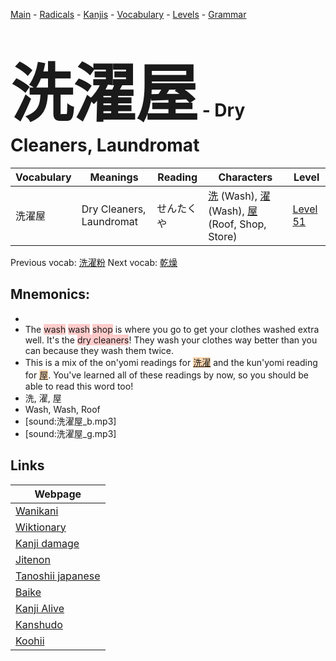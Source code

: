 <style> bigfont {font-size: 100px}</style>
[Main](../README.md) -
[Radicals](../radicals.md) -
[Kanjis](../kanjis.md) -
[Vocabulary](../vocabulary.md) -
[Levels](../levels.md) -
[Grammar](../grammar.md)
# <bigfont> 洗濯屋</bigfont> - Dry Cleaners, Laundromat 

| Vocabulary | Meanings | Reading | Characters | Level |
| --- | --- | --- | --- | --- |
| 洗濯屋 | Dry Cleaners, Laundromat | せんたくや |  [洗](../kanjis/洗.md) (Wash), [濯](../kanjis/濯.md) (Wash), [屋](../kanjis/屋.md) (Roof, Shop, Store) | [Level 51](../levels/wk_level51.md) |

Previous vocab: [洗濯粉](洗濯粉.md) Next vocab: [乾燥](乾燥.md) 

## Mnemonics:

* 
* The <span style="background-color:#ffcccb"> wash</span> <span style="background-color:#ffcccb"> wash</span> <span style="background-color:#ffcccb"> shop</span> is where you go to get your clothes washed extra well. It's the <span style="background-color:#ffcccb"> dry cleaners</span>! They wash your clothes way better than you can because they wash them twice.
* This is a mix of the on'yomi readings for <span style="background-color:#fed8b1"> [洗濯](https://jisho.org/search/洗濯)</span> and the kun'yomi reading for <span style="background-color:#fed8b1"> [屋](https://jisho.org/search/屋)</span>. You've learned all of these readings by now, so you should be able to read this word too!
* 洗, 濯, 屋
* Wash, Wash, Roof
* [sound:洗濯屋_b.mp3]
* [sound:洗濯屋_g.mp3]


## Links 

| Webpage |
| --- |
| [Wanikani          ](https://www.wanikani.com/kanji/洗濯屋) |
| [Wiktionary        ](https://en.wiktionary.org/wiki/洗濯屋) |
| [Kanji damage      ](http://www.kanjidamage.com/kanji/search?utf8=✓&q=洗濯屋) |
| [Jitenon           ](https://jitenon.com/kanji/洗濯屋) |
| [Tanoshii japanese ](https://www.tanoshiijapanese.com/dictionary/kanji.cfm?k=洗濯屋) |
| [Baike             ](https://baike.baidu.com/item/洗濯屋) |
| [Kanji Alive       ](https://app.kanjialive.com/洗濯屋) |
| [Kanshudo          ](https://www.kanshudo.com/searchmn?q=洗濯屋) |
| [Koohii            ](https://kanji.koohii.com/study/kanji/洗濯屋) |
